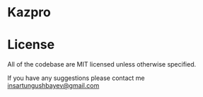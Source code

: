 # Kazpro

# License 
All of the codebase are MIT licensed unless otherwise specified.

If you have any suggestions please contact me insartungushbayev@gmail.com
